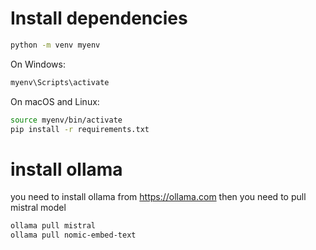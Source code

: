 # Install dependencies

```bash
python -m venv myenv
```

On Windows:

```bash
myenv\Scripts\activate
```

On macOS and Linux:

```bash
source myenv/bin/activate
pip install -r requirements.txt
```

# install ollama

you need to install ollama from https://ollama.com
then you need to pull mistral model

```bash
ollama pull mistral
ollama pull nomic-embed-text
```
